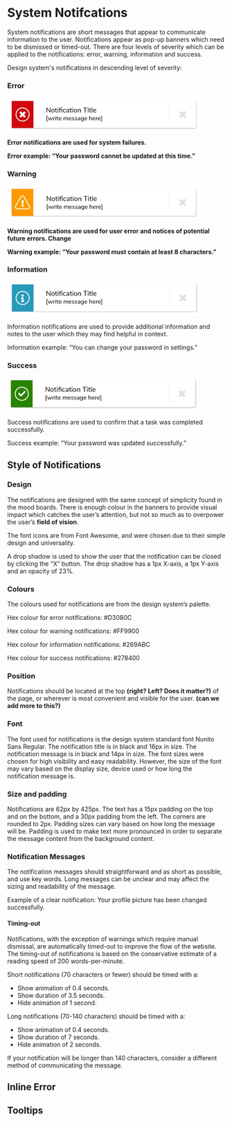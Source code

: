 # System Notifcations

System notifications are short messages that appear to communicate information to the user. Notifications appear as pop-up banners which need to be dismissed or timed-out. There are four levels of severity which can be applied to the notifications: error,  warning, information and success.

Design system's notifications in descending level of severity:

### Error

![](/assets/Individual-Notification-Error.jpg)

**Error notifications are used for system failures.**

**Error example: “Your password cannot be updated at this time.”**

### Warning

![](/assets/Individual-Notification-Warning.jpg)

**Warning notifications are used for user error and notices of potential future errors. Change**

**Warning example: “Your password must contain at least 8 characters.”**

### Information

![](/assets/Individual-Notification-Info.jpg)

Information notifications are used to provide additional information and notes to the user which they may find helpful in context.

Information example: “You can change your password in settings.”

### Success

![](/assets/Individual-Notification-Success.jpg)

Success notifications are used to confirm that a task was completed successfully.

Success example: “Your password was updated successfully.”

## Style of Notifications

### Design

The notifications are designed with the same concept of simplicity found in the mood boards. There is enough colour in the banners to provide visual impact which catches the user’s attention, but not so much as to overpower the user’s **field of vision**.

The font icons are from Font Awesome, and were chosen due to their simple design and universality.

A drop shadow is used to show the user that the notification can be closed by clicking the “X” button. The drop shadow has a 1px X-axis, a 1px Y-axis and an opacity of 23%.

### **Colours**

The colours used for notifications are from the design system’s palette.

Hex colour for error notifications: \#D3080C

Hex colour for warning notifications: \#FF9900

Hex colour for information notifications: \#269ABC

Hex colour for success notifications: \#278400

### **Position**

Notifications should be located at the top **\(right? Left? Does it matter?\)** of the page, or wherever is most convenient and visible for the user. **\(can we add more to this?\)**

### **Font**

The font used for notifications is the design system standard font Nunito Sans Regular. The notification title is in black and 16px in size. The notification message is in black and 14px in size. The font sizes were chosen for high visibility and easy readability. However, the size of the font may vary based on the display size, device used or how long the notification message is.

### **Size and padding**

Notifications are 62px by 425px. The text has a 15px padding on the top and on the bottom, and a 30px padding from the left. The corners are rounded to 2px. Padding sizes can vary based on how long the message will be. Padding is used to make text more pronounced in order to separate the message content from the background content.

### **Notification Messages**

The notification messages should straightforward and as short as possible, and use key words. Long messages can be unclear and may affect the sizing and readability of the message.

Example of a clear notification: Your profile picture has been changed successfully.

#### Timing-out

Notifications, with the exception of warnings which require manual dismissal, are automatically timed-out to improve the flow of the website. The timing-out of notifications is based on the conservative estimate of a reading speed of 200 words-per-minute.

Short notifications \(70 characters or fewer\) should be timed with a:

* Show animation of 0.4 seconds.
* Show duration of 3.5 seconds.
* Hide animation of 1 second.

Long notifications \(70-140 characters\) should be timed with a:

* Show animation of 0.4 seconds.
* Show duration of 7 seconds.
* Hide animation of 2 seconds.

If your notification will be longer than 140 characters, consider a different method of communicating the message.

## Inline Error

## Tooltips



